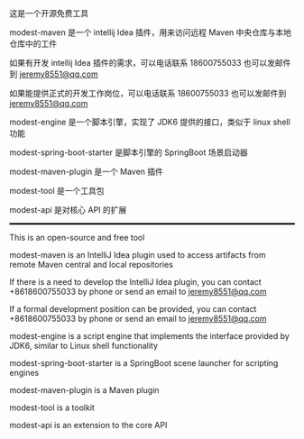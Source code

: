 这是一个开源免费工具

modest-maven 是一个 intellij Idea 插件，用来访问远程 Maven 中央仓库与本地仓库中的工件

如果有开发 intellij Idea 插件的需求，可以电话联系 18600755033 也可以发邮件到 jeremy8551@qq.com

如果能提供正式的开发工作岗位，可以电话联系 18600755033 也可以发邮件到 jeremy8551@qq.com

modest-engine 是一个脚本引擎，实现了 JDK6 提供的接口，类似于 linux shell 功能

modest-spring-boot-starter 是脚本引擎的 SpringBoot 场景启动器

modest-maven-plugin 是一个 Maven 插件

modest-tool 是一个工具包

modest-api 是对核心 API 的扩展

<hr style="border: 1px solid #000; width: 100%;">

This is an open-source and free tool

modest-maven is an IntelliJ Idea plugin used to access artifacts from remote Maven central and local repositories

If there is a need to develop the IntelliJ Idea plugin, you can contact +8618600755033 by phone or send an email to jeremy8551@qq.com

If a formal development position can be provided, you can contact +8618600755033 by phone or send an email to jeremy8551@qq.com

modest-engine is a script engine that implements the interface provided by JDK6, similar to Linux shell functionality

modest-spring-boot-starter is a SpringBoot scene launcher for scripting engines

modest-maven-plugin is a Maven plugin

modest-tool is a toolkit

modest-api is an extension to the core API
